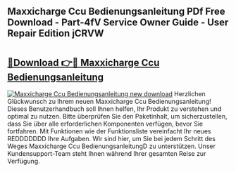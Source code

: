 ## Maxxicharge Ccu Bedienungsanleitung PDf Free Download - Part-4fV Service Owner Guide - User Repair Edition jCRVW

# <h2><a href="http://df4bbv5.blite.top/?on=Maxxicharge+Ccu+Bedienungsanleitung">🔗Download 👉🔴 Maxxicharge Ccu Bedienungsanleitung</a></h2>

[![Maxxicharge Ccu Bedienungsanleitung new download](https://i.imgur.com/lujVjoI.png)](http://df4bbv5.blite.top/?on=Maxxicharge+Ccu+Bedienungsanleitung)
Herzlichen Glückwunsch zu Ihrem neuen Maxxicharge Ccu Bedienungsanleitung! Dieses Benutzerhandbuch soll Ihnen helfen, Ihr Produkt zu verstehen und optimal zu nutzen. Bitte überprüfen Sie den Paketinhalt, um sicherzustellen, dass Sie über alle erforderlichen Komponenten verfügen, bevor Sie fortfahren. Mit Funktionen wie der Funktionsliste vereinfacht Ihr neues REDDDDDDD Ihre Aufgaben. Wir sind hier, um Sie bei jedem Schritt des Weges Maxxicharge Ccu BedienungsanleitungD zu unterstützen. Unser Kundensupport-Team steht Ihnen während Ihrer gesamten Reise zur Verfügung.

